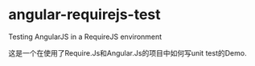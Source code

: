 # angular-requirejs-test
Testing AngularJS in a RequireJS environment

这是一个在使用了Require.Js和Angular.Js的项目中如何写unit test的Demo.